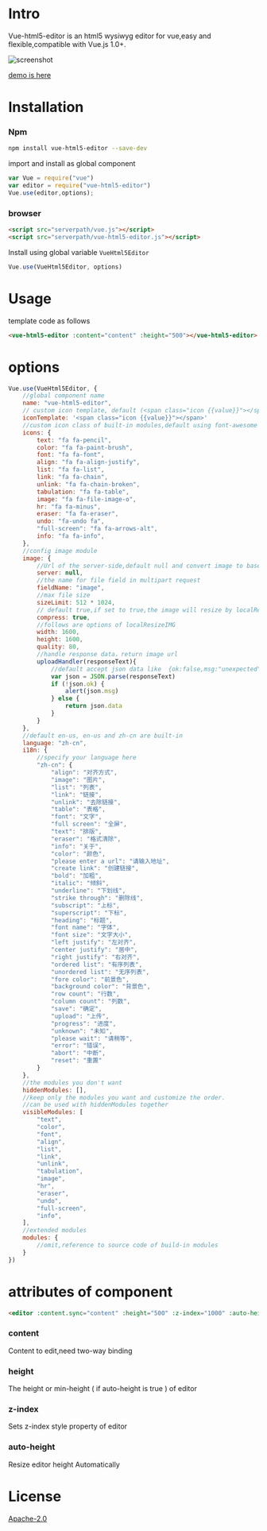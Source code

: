 # Intro

Vue-html5-editor is an html5 wysiwyg editor for vue,easy and flexible,compatible with Vue.js 1.0+.

![screenshot](http://tai.coding.me/vue-html5-editor/editor.png?v=20160912)

[demo is here](http://tai.coding.me/vue-html5-editor)

# Installation

### Npm


```bash
npm install vue-html5-editor --save-dev
```

import and install as global component

```js
var Vue = require("vue")
var editor = require("vue-html5-editor")
Vue.use(editor,options);
```

### browser

```html
<script src="serverpath/vue.js"></script>
<script src="serverpath/vue-html5-editor.js"></script>
```
Install using global variable `VueHtml5Editor`
```js
Vue.use(VueHtml5Editor, options)
```


# Usage

template code as follows

```html
<vue-html5-editor :content="content" :height="500"></vue-html5-editor>
```

# options

```js
Vue.use(VueHtml5Editor, {
    //global component name
    name: "vue-html5-editor",
    // custom icon template, default (<span class="icon {{value}}"></span>)
    iconTemplate: '<span class="icon {{value}}"></span>'
    //custom icon class of built-in modules,default using font-awesome
    icons: {
        text: "fa fa-pencil",
        color: "fa fa-paint-brush",
        font: "fa fa-font",
        align: "fa fa-align-justify",
        list: "fa fa-list",
        link: "fa fa-chain",
        unlink: "fa fa-chain-broken",
        tabulation: "fa fa-table",
        image: "fa fa-file-image-o",
        hr: "fa fa-minus",
        eraser: "fa fa-eraser",
        undo: "fa-undo fa",
        "full-screen": "fa fa-arrows-alt",
        info: "fa fa-info",
    },
    //config image module
    image: {
        //Url of the server-side,default null and convert image to base64
        server: null,
        //the name for file field in multipart request
        fieldName: "image",
        //max file size
        sizeLimit: 512 * 1024,
        // default true,if set to true,the image will resize by localResizeIMG (https://github.com/think2011/localResizeIMG)
        compress: true,
        //follows are options of localResizeIMG
        width: 1600,
        height: 1600,
        quality: 80,
        //handle response data，return image url
        uploadHandler(responseText){
            //default accept json data like  {ok:false,msg:"unexpected"} or {ok:true,data:"image url"}
            var json = JSON.parse(responseText)
            if (!json.ok) {
                alert(json.msg)
            } else {
                return json.data
            }
        }
    },
    //default en-us, en-us and zh-cn are built-in
    language: "zh-cn",
    i18n: {
        //specify your language here
        "zh-cn": {
            "align": "对齐方式",
            "image": "图片",
            "list": "列表",
            "link": "链接",
            "unlink": "去除链接",
            "table": "表格",
            "font": "文字",
            "full screen": "全屏",
            "text": "排版",
            "eraser": "格式清除",
            "info": "关于",
            "color": "颜色",
            "please enter a url": "请输入地址",
            "create link": "创建链接",
            "bold": "加粗",
            "italic": "倾斜",
            "underline": "下划线",
            "strike through": "删除线",
            "subscript": "上标",
            "superscript": "下标",
            "heading": "标题",
            "font name": "字体",
            "font size": "文字大小",
            "left justify": "左对齐",
            "center justify": "居中",
            "right justify": "右对齐",
            "ordered list": "有序列表",
            "unordered list": "无序列表",
            "fore color": "前景色",
            "background color": "背景色",
            "row count": "行数",
            "column count": "列数",
            "save": "确定",
            "upload": "上传",
            "progress": "进度",
            "unknown": "未知",
            "please wait": "请稍等",
            "error": "错误",
            "abort": "中断",
            "reset": "重置"
        }
    },
    //the modules you don't want
    hiddenModules: [],
    //keep only the modules you want and customize the order.
    //can be used with hiddenModules together
    visibleModules: [
        "text",
        "color",
        "font",
        "align",
        "list",
        "link",
        "unlink",
        "tabulation",
        "image",
        "hr",
        "eraser",
        "undo",
        "full-screen",
        "info",
    ],
    //extended modules
    modules: {
        //omit,reference to source code of build-in modules
    }
})
```

# attributes of component

```html
<editor :content.sync="content" :height="500" :z-index="1000" :auto-height="true"></editor>
```

### content

Content to edit,need  two-way binding

### height

The height or min-height ( if auto-height is true ) of editor

### z-index

Sets z-index style property of editor

### auto-height

Resize editor height Automatically

# License
[Apache-2.0](http://opensource.org/licenses/Apache-2.0)
